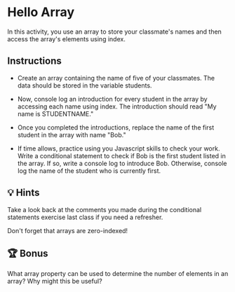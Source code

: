 # Hello Array 

In this activity, you use an array to store your classmate's names and then access the array's elements using index. 

## Instructions
* Create an array containing the name of five of your classmates. The data should be stored in the variable students. 

* Now, console log an introduction for every student in the array by accessing each name using index. The introduction should read "My name is STUDENTNAME." 

* Once you completed the introductions, replace the name of the first student in the array with name "Bob." 

* If time allows, practice using you Javascript skills to check your work. Write a conditional statement to check if Bob is the first student listed in the array.  If so, write a console log to introduce Bob. Otherwise, console log the name of the student who is currently first.


## 💡 Hints

Take a look back at the comments you made during the conditional statements exercise last class if you need a refresher.

Don't forget that arrays are zero-indexed!


## 🏆 Bonus

What array property can be used to determine the number of elements in an array? Why might this be useful? 


 


 